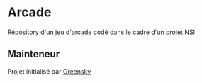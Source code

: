 # Arcade

Répository d'un jeu d'arcade codé dans le cadre d'un projet NSI

## Mainteneur

Projet initialisé par [Greensky](https://github.com/Greensky-gs)
